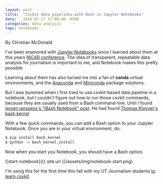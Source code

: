 ```yaml
---
layout: post
title:  "Csvkit data pipelines with Bash in Jupyter Notebooks"
date:   2016-07-17 17:00:00 -0500
categories: data analysis
tags: notebooks
---
```


By Christian McDonald

I've been enamored with [Jupyter Notebooks](http://jupyter.org/) since I learned about them at this years [NICAR conference](http://www.ire.org/conferences/nicar2016/). The idea of transparent, repeatable data analysis for journalism is important to me, and Notebook makes this pretty possible.

Learning about them has also turned me into a fan of **conda** virtual environments, and the [Anaconda](https://www.continuum.io/downloads) and [Miniconda](http://conda.pydata.org/miniconda.html) package solutions.

But I was bummed when I first tried to use csvkit-based data pipeline in a notebook, but I couldn't figure out how to run those csvkit commands, because they are usually used from a Bash command-line. Until I found [jeroen janssens's "iBash Notebook" post](http://jeroenjanssens.com/2015/02/19/ibash-notebook.html). He had found [Thomas Kluyver's bash kernel](https://github.com/takluyver/bash_kernel)

With a few quick commands, you can add a Bash option to your Jupyter Notebook. Once you are in your virtual environment, do:

``` bash
$ pip install bash_kernel
$ python -m bash_kernel.install
```
Now when you start you Notebook, you should have a Bash option.

![start-notebook]({{ site.url }}/assets/img/notebook-start.png)

I'm using this for the first time this fall with my UT Journalism students [to learn csvkit](https://github.com/utdata/cli-tools/blob/master/lectures/UsingNotebooks.md).
